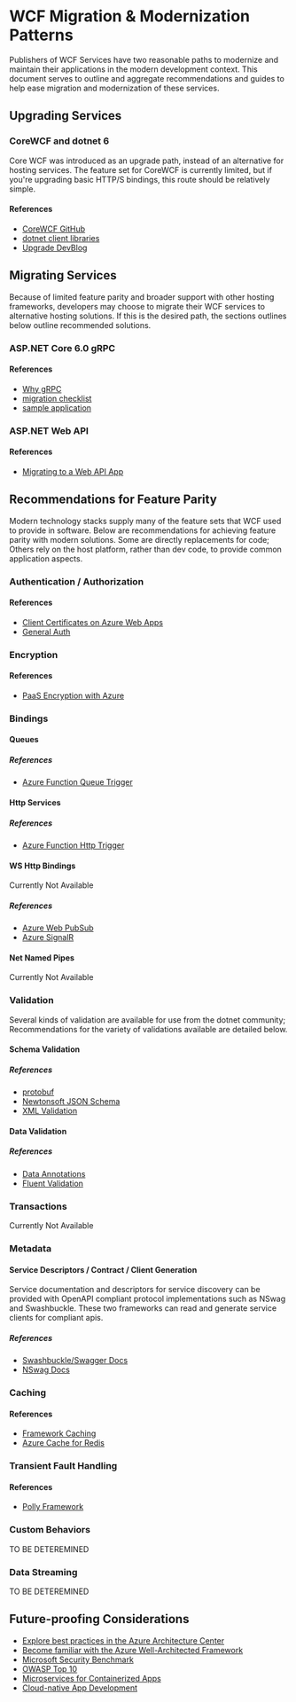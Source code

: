 # WCF Migration & Modernization Patterns

Publishers of WCF Services have two reasonable paths to modernize and maintain their applications in the modern development context. This document serves to outline and aggregate recommendations and guides to help ease migration and modernization of these services. 

## Upgrading Services

### CoreWCF and dotnet 6

Core WCF was introduced as an upgrade path, instead of an alternative for hosting services.
The feature set for CoreWCF is currently limited, but if you're upgrading basic HTTP/S bindings, this route should be relatively simple.

#### References

* [CoreWCF GitHub](https://github.com/CoreWCF/CoreWCF)
* [dotnet client libraries](https://github.com/dotnet/wcf)
* [Upgrade DevBlog](https://devblogs.microsoft.com/dotnet/upgrading-a-wcf-service-to-dotnet-6/)

## Migrating Services

Because of limited feature parity and broader support with other hosting frameworks, developers may choose to migrate their WCF services to alternative hosting solutions. If this is the desired path, the sections outlines below outline recommended solutions.

### ASP.NET Core 6.0 gRPC

#### References

* [Why gRPC](https://learn.microsoft.com/en-us/aspnet/core/grpc/why-migrate-wcf-to-dotnet-grpc?view=aspnetcore-6.0)
* [migration checklist](https://learn.microsoft.com/en-us/dotnet/architecture/grpc-for-wcf-developers/migrate-wcf-to-grpc)
* [sample application](https://github.com/dotnet-architecture/grpc-for-wcf-developers)

### ASP.NET Web API

#### References

* [Migrating to a Web API App](https://social.technet.microsoft.com/wiki/contents/articles/33261.migrating-a-wcf-service-to-an-api-app.aspx)

## Recommendations for Feature Parity

Modern technology stacks supply many of the feature sets that WCF used to provide in software. Below are recommendations for achieving feature parity with modern solutions. Some are directly replacements for code; Others rely on the host platform, rather than dev code, to provide common application aspects.

### Authentication / Authorization

#### References

* [Client Certificates on Azure Web Apps](https://learn.microsoft.com/en-us/azure/app-service/app-service-web-configure-tls-mutual-auth?tabs=azurecli)
* [General Auth](https://learn.microsoft.com/en-us/azure/app-service/overview-authentication-authorization)

### Encryption

#### References

* [PaaS Encryption with Azure](https://learn.microsoft.com/en-us/azure/security/fundamentals/encryption-overview#tls-encryption-in-azure)

### Bindings

#### Queues

##### References

* [Azure Function Queue Trigger](https://learn.microsoft.com/en-us/azure/azure-functions/functions-bindings-service-bus-trigger?tabs=in-process%2Cextensionv5&pivots=programming-language-csharp)

#### Http Services

##### References

* [Azure Function Http Trigger](https://learn.microsoft.com/en-us/azure/azure-functions/functions-bindings-http-webhook-trigger?tabs=in-process%2Cfunctionsv2&pivots=programming-language-csharp)

#### WS Http Bindings

Currently Not Available

##### References

* [Azure Web PubSub](https://learn.microsoft.com/en-us/azure/azure-web-pubsub/concept-service-internals)
* [Azure SignalR](https://learn.microsoft.com/en-us/azure/azure-signalr/signalr-overview)

#### Net Named Pipes

Currently Not Available

### Validation
Several kinds of validation are available for use from the dotnet community; Recommendations for the variety of validations available are detailed below.

#### Schema Validation

##### References

* [protobuf](https://learn.microsoft.com/en-us/aspnet/core/grpc/protobuf?view=aspnetcore-6.0)
* [Newtonsoft JSON Schema](https://www.newtonsoft.com/json/help/html/JsonSchema.htm)
* [XML Validation](https://learn.microsoft.com/en-us/dotnet/standard/data/xml/xml-schema-xsd-validation-with-xmlschemaset)

#### Data Validation

##### References

* [Data Annotations](https://learn.microsoft.com/en-us/aspnet/mvc/overview/older-versions-1/models-data/validation-with-the-data-annotation-validators-cs)
* [Fluent Validation](https://docs.fluentvalidation.net/en/latest/)

### Transactions

Currently Not Available

### Metadata

#### Service Descriptors / Contract / Client Generation

Service documentation and descriptors for service discovery can be provided with OpenAPI compliant protocol implementations such as NSwag and Swashbuckle. These two frameworks can read and generate service clients for compliant apis.

##### References

* [Swashbuckle/Swagger Docs](https://learn.microsoft.com/en-us/aspnet/core/tutorials/getting-started-with-swashbuckle?view=aspnetcore-6.0&tabs=visual-studio)
* [NSwag Docs](https://learn.microsoft.com/en-us/aspnet/core/tutorials/getting-started-with-nswag?view=aspnetcore-6.0&tabs=visual-studio)

### Caching

#### References

* [Framework Caching](https://learn.microsoft.com/en-us/dotnet/core/extensions/caching)
* [Azure Cache for Redis](https://learn.microsoft.com/en-us/azure/azure-cache-for-redis/cache-dotnet-how-to-use-azure-redis-cache)

### Transient Fault Handling

#### References

* [Polly Framework](https://dotnetfoundation.org/projects/polly)

### Custom Behaviors

TO BE DETEREMINED

### Data Streaming

TO BE DETEREMINED

## Future-proofing Considerations

* [Explore best practices in the Azure Architecture Center](https://learn.microsoft.com/en-us/azure/architecture/)
* [Become familiar with the Azure Well-Architected Framework](https://azure.microsoft.com/en-us/solutions/cloud-enablement/well-architected/)
* [Microsoft Security Benchmark](https://learn.microsoft.com/en-us/security/benchmark/azure/)
* [OWASP Top 10](https://owasp.org/www-project-top-ten/)
* [Microservices for Containerized Apps](https://learn.microsoft.com/en-us/dotnet/architecture/microservices/)
* [Cloud-native App Development](https://dotnet.microsoft.com/en-us/learn/microservices)

